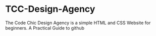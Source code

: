 # TCC-Design-Agency
The Code Chic Design Agency is a simple HTML and CSS Website for beginners.
A Practical Guide to github

